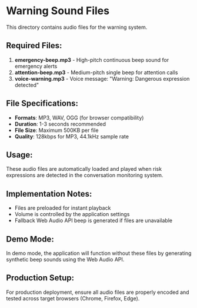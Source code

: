 # Warning Sound Files

This directory contains audio files for the warning system.

## Required Files:

1. **emergency-beep.mp3** - High-pitch continuous beep sound for emergency alerts
2. **attention-beep.mp3** - Medium-pitch single beep for attention calls
3. **voice-warning.mp3** - Voice message: "Warning: Dangerous expression detected"

## File Specifications:

- **Formats**: MP3, WAV, OGG (for browser compatibility)
- **Duration**: 1-3 seconds recommended
- **File Size**: Maximum 500KB per file
- **Quality**: 128kbps for MP3, 44.1kHz sample rate

## Usage:

These audio files are automatically loaded and played when risk expressions are detected in the conversation monitoring system.

## Implementation Notes:

- Files are preloaded for instant playback
- Volume is controlled by the application settings
- Fallback Web Audio API beep is generated if files are unavailable

## Demo Mode:

In demo mode, the application will function without these files by generating synthetic beep sounds using the Web Audio API.

## Production Setup:

For production deployment, ensure all audio files are properly encoded and tested across target browsers (Chrome, Firefox, Edge).
